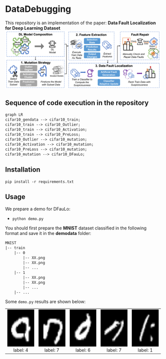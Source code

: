 # DataDebugging
This repository is an implementation of the paper: **Data Fault Localization for Deep Learning Dataset**
![overview](./pictures/overview.Png) 
## Sequence of code execution in the repository
```mermaid
graph LR
cifar10_gendata --> cifar10_train;
cifar10_train --> cifar10_Outlier;
cifar10_train --> cifar10_Activation;
cifar10_train --> cifar10_PreLoss;
cifar10_Outlier --> cifar10_mutation;
cifar10_Activation --> cifar10_mutation;
cifar10_PreLoss --> cifar10_mutation;
cifar10_mutation --> cifar10_DFauLo;
```
## Installation
`pip install -r requirements.txt`

## Usage
We prepare a demo for DFauLo:
+ `python demo.py`

You should first prepare the **MNIST** dataset classified in the following format and save it in the **demodata** folder:

```
MNIST
|-- train
    |-- 0
        |-- XX.png
        |-- XX.png
        |-- ...
    |-- 1
        |-- XX.png
        |-- XX.png
        |-- ...
    |-- ...
```
Some `demo.py` results are shown below:


<div><table frame=void>	<!--用了<div>进行封装-->
	<tr>
        <td><div><center>	<!--每个格子内是图片加标题-->
        	<img src="./demodata/DFaLo_offline_result/2_label_4.png"
                 alt="Typora-Logo"
                 height="120"/>	<!--高度设置-->
        	<br>	<!--换行-->
        	label: 4	<!--标题1-->
        </center></div></td>    
     	<td><div><center>	<!--第二张图片-->
    		<img src="./demodata/DFaLo_offline_result/8_label_7.png"
                 alt="Typora-Logo"
                 height="120"/>	
    		<br>
    		label: 7
        </center></div></td>
        <td><div><center>	<!--每个格子内是图片加标题-->
        	<img src="./demodata/DFaLo_offline_result/15_label_6.png"
                 alt="Typora-Logo"
                 height="120"/>	<!--高度设置-->
        	<br>	<!--换行-->
        	label: 6	<!--标题1-->
        </center></div></td> 
        <td><div><center>	<!--每个格子内是图片加标题-->
        	<img src="./demodata/DFaLo_offline_result/21_label_7.png"
                 alt="Typora-Logo"
                 height="120"/>	<!--高度设置-->
        	<br>	<!--换行-->
        	label: 7	<!--标题1-->
        </center></div></td> 
        <td><div><center>	<!--每个格子内是图片加标题-->
        	<img src="./demodata/DFaLo_offline_result/45_label_1.png"
                 alt="Typora-Logo"
                 height="120"/>	<!--高度设置-->
        	<br>	<!--换行-->
        	label: 1	<!--标题1-->
        </center></div></td> 
	</tr>
</table></div>

